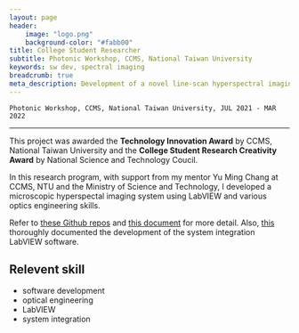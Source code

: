 ```yaml
---
layout: page
header:
    image: "logo.png"
    background-color: "#fabb00"
title: College Student Researcher
subtitle: Photonic Workshop, CCMS, National Taiwan University
keywords: sw dev, spectral imaging
breadcrumb: true
meta_description: Development of a novel line-scan hyperspectral imaging system with LabVIEW. Recieved a Excellance Awards (NT20,000) at 2021 CCMS Innovative Techniques Competition.
---
```


`Photonic Workshop, CCMS, National Taiwan University, JUL 2021 - MAR 2022`

---
This project was awarded the **Technology Innovation Award** by CCMS, National Taiwan University and the **College Student Research Creativity Award** by National Science and Technology Coucil.

In this research program, with support from my mentor Yu Ming Chang at CCMS, NTU and the Ministry of Science and Technology, I developed a microscopic hyperspectal imaging system using LabVIEW and various optics engineering skills.

Refer to [these Github repos](https://github.com/HyperSpectral-Imaging) and [this document](https://github.com/HyperSpectral-Imaging/HSI-docs/raw/main/final.pdf) for more detail. Also, [this](https://cheng-posheng.gitbook.io/hsi-main-project-api-documentation/) thoroughly documented the development of the system integration LabVIEW software.

<blockquote class="imgur-embed-pub" lang="en" data-id="a/HbIvGlN" data-context="false" ><a href="//imgur.com/a/HbIvGlN"></a></blockquote><script async src="//s.imgur.com/min/embed.js" charset="utf-8"></script>


## Relevent skill
- software development
- optical engineering
- LabVIEW
- system integration